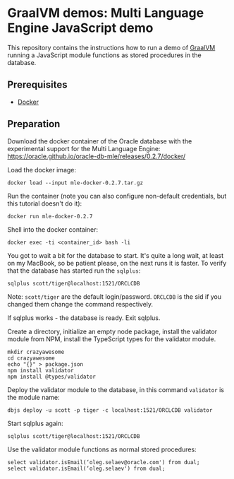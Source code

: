 # GraalVM demos: Multi Language Engine JavaScript demo

This repository contains the instructions how to run a demo of [GraalVM](graalvm.org) running a JavaScript module functions as stored procedures in the database.

## Prerequisites
* [Docker](https://docker.com/)

## Preparation

Download the docker container of the Oracle database with the experimental support for the Multi Language Engine:
https://oracle.github.io/oracle-db-mle/releases/0.2.7/docker/

Load the docker image:
```
docker load --input mle-docker-0.2.7.tar.gz
```

Run the container (note you can also configure non-default credentials, but this tutorial doesn't do it):
```
docker run mle-docker-0.2.7
```

Shell into the docker container:
```
docker exec -ti <container_id> bash -li
```

You got to wait a bit for the database to start. It's quite a long wait, at least on my MacBook, so be patient please, on the next runs it is faster.
To verify that the database has started run the `sqlplus`:
```
sqlplus scott/tiger@localhost:1521/ORCLCDB
```

Note: `scott/tiger` are the default login/password. `ORCLCDB` is the sid if you changed them change the command respectively.

If sqlplus works - the database is ready. Exit sqlplus.

Create a directory, initialize an empty node package, install the validator module from NPM, install the TypeScript types for the validator module.

```
mkdir crazyawesome
cd crazyawesome
echo "{}" > package.json
npm install validator
npm install @types/validator
```

Deploy the validator module to the database, in this command `validator` is the module name:
```
dbjs deploy -u scott -p tiger -c localhost:1521/ORCLCDB validator
```

Start sqlplus again:
```
sqlplus scott/tiger@localhost:1521/ORCLCDB
```

Use the validator module functions as normal stored procedures:
```
select validator.isEmail(‘oleg.selaev@oracle.com') from dual;
select validator.isEmail(‘oleg.selaev') from dual;
```
